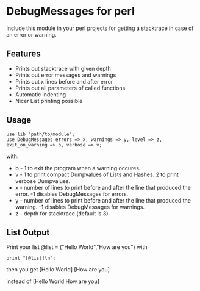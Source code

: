 DebugMessages for perl
======================

Include this module in your perl projects for getting a stacktrace in case of an error or warning.



Features
---------

* Prints out stacktrace with given depth
* Prints out error messages and warnings
* Prints out x lines before and after error
* Prints out all parameters of called functions
* Automatic indenting
* Nicer List printing possible


Usage
------

    use lib "path/to/module";
    use DebugMessages errors => x, warnings => y, level => z, exit_on_warning => b, verbose => v;

with:

* b - 1 to exit the program when a warning occures.
* v - 1 to print compact Dumpvalues of Lists and Hashes. 2 to print verbose Dumpvalues.
* x - number of lines to print before and after the line that produced the error. -1 disables DebugMessages for errors.
* y - number of lines to print before and after the line that produced the warning. -1 disables DebugMessages for warnings.
* z - depth for stacktrace (default is 3)


List Output
-----------

Print your list @list = ("Hello World","How are you") with

    print "[@list]\n";

then you get 
    [Hello World] [How are you]

instead of
    [Hello World How are you]
